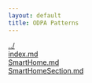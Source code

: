 ```yaml
---
layout: default
title: ODPA Patterns
---
```

  
[../](../)  
[index.md](./index.md)  
[SmartHome.md](./SmartHome.md)  
[SmartHomeSection.md](./SmartHomeSection.md)  
